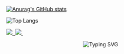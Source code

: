 [![Anurag's GitHub stats](https://github-readme-stats.vercel.app/api?username=onlymyrep&show_icons=true&theme=tokyonight&rank_icon=percentile&include_all_commits=true)](https://github.com/onlymyrep/github-readme-stats)

![Top Langs](https://github-readme-stats.vercel.app/api/top-langs/?username=onlymyrep&layout=compact)

<div id="paft" align="left">
   <div id="paft" align="left">
    <a href="https://t.me/bartonjo">
        <img src="https://img.shields.io/badge/Telegram-2CA5E0?style=for-the-badge&logo=telegram&logoColor=white"/>&nbsp;
    </a>
    <a href="mailto:mukashevilias@gmail.com">
        <img src="https://img.shields.io/badge/Gmail-D14836?style=for-the-badge&logo=gmail&logoColor=white"/>&nbsp;
    </a>
</div> 

<div align="center">

   ![Typing SVG](https://readme-typing-svg.herokuapp.com/?lines=Hi+there,+I'm+Ilyas!;Full+stack+developer;Swift+enthusiast;DevSecOps,+maybe&center=true&size=30)

</div>
